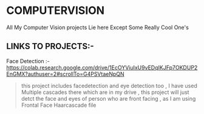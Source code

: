 # COMPUTERVISION
All My Computer Vision projects Lie here Except Some Really Cool One's
## LINKS TO PROJECTS:-
Face Detection :- https://colab.research.google.com/drive/1EcOYViuIxU9vEDqIKJFp7OKDUP2EnGMX?authuser=2#scrollTo=G4PSVtaeNpQN
> this project includes facedetection and eye detection too , I have used Multiple cascades there which are in my drive , this project will just detct the face and eyes of person    who are front facing , as I am using Frontal Face Haarcascade file 
